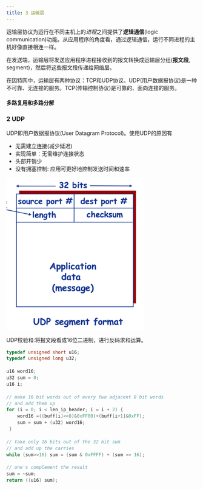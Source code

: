 ```yaml
---
title: 3 运输层
---
```


运输层协议为运行在不同主机上的*进程*之间提供了**逻辑通信**(logic communication)功能。从应用程序的角度看，通过逻辑通信，运行不同进程的主机好像直接相连一样。

在发送端，运输层将发送应用程序进程接收到的报文转换成运输层分组(**报文段**, segment)，然后将这些报文段传递给网络层。

在因特网中，运输层有两种协议：TCP和UDP协议。UDP(用户数据报协议)是一种不可靠、无连接的服务。TCP(传输控制协议)是可靠的、面向连接的服务。


#### 多路复用和多路分解

### 2 UDP

UDP即用户数据报协议(User Datagram Protocol)。使用UDP的原因有

* 无需建立连接(减少延迟)
* 实现简单：无需维护连接状态
* 头部开销少
* 没有拥塞控制: 应用可更好地控制发送时间和速率

![UDP_segment](figures/UDP_segment.png)

UDP校验和:将报文段看成16位二进制，进行反码求和运算。

```C
typedef unsigned short u16;
typedef unsigned long u32;

u16 word16;
u32 sum = 0;
u16 i;
          
// make 16 bit words out of every two adjacent 8 bit words
// and add them up
for (i = 0; i < len_ip_header; i = i + 2) {
    word16 =((buff[i]<<8)&0xFF00)+(buff[i+1]&0xFF);
    sum = sum + (u32) word16;
 }

// take only 16 bits out of the 32 bit sum 
// and add up the carries
while (sum>>16) sum = (sum & 0xFFFF) + (sum >> 16);

// one's complement the result
sum = ~sum;
return ((u16) sum);
```